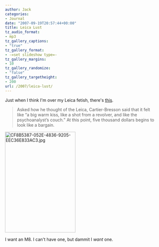 ```yaml
---
author: Jack
categories:
- Journal
date: "2007-09-19T20:57:44+00:00"
title: Leica Lust
tz_audio_format:
- mp3
tz_gallery_captions:
- "true"
tz_gallery_format:
- -=set slideshow type=-
tz_gallery_margins:
- 10
tz_gallery_randomize:
- "false"
tz_gallery_targetheight:
- 200
url: /2007/leica-lust/
---
```


Just when I think I'm over my Leica fetish, there's [this][1]. 

> Asked how he thought of the Leica, Cartier-Bresson said that it felt like &ldquo;a big warm kiss, like a shot from a revolver, and like the psychoanalyst&rsquo;s couch.&rdquo; At this point, five thousand dollars begins to look like a bargain.


<img src="/files/CF8B5387-052E-4836-9205-EEC36E833AC3.jpg" alt="CF8B5387-052E-4836-9205-EEC36E833AC3.jpg" border="0" width="233" height="332" /> 

I want an M8. I can't have one, but dammit I _want_ one.

 [1]: http://www.newyorker.com/reporting/2007/09/24/070924fa_fact_lane?currentPage=all